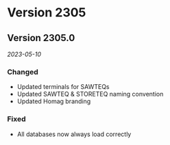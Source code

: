 # Version 2305

## Version 2305.0
_2023-05-10_

### Changed

* Updated terminals for SAWTEQs
* Updated SAWTEQ & STORETEQ naming convention
* Updated Homag branding

### Fixed

* All databases now always load correctly